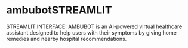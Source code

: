# ambubotSTREAMLIT
STREAMLIT INTERFACE: AMBUBOT is an AI-powered virtual healthcare assistant designed to help users with their symptoms by giving home remedies and nearby hospital recommendations.
